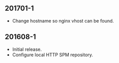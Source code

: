 201701-1
--------
  * Change hostname so nginx vhost can be found.

201608-1
--------
  * Initial release.
  * Configure local HTTP SPM repository.
